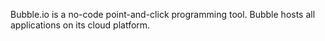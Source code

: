 Bubble.io is a no-code point-and-click programming tool. Bubble hosts all applications on its cloud platform.